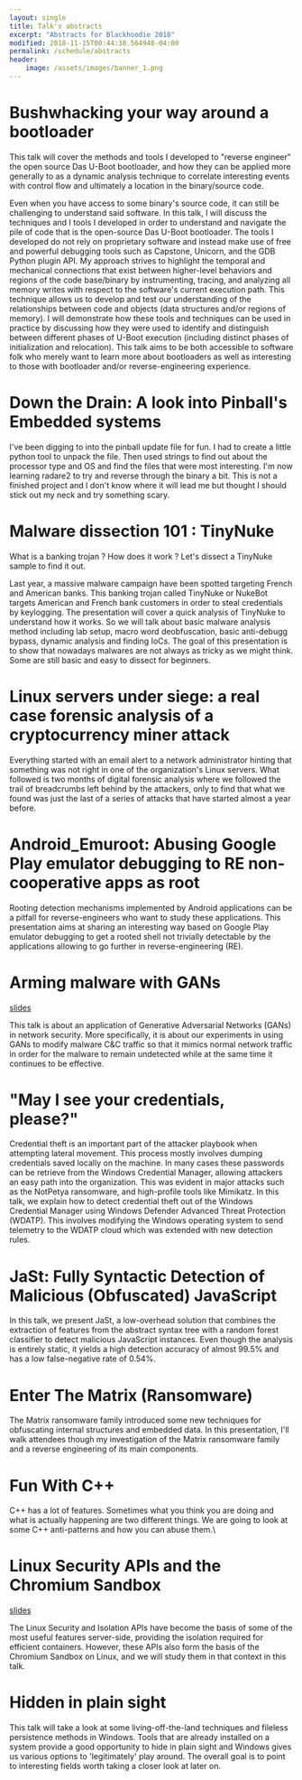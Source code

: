 ```yaml
---
layout: single
title: Talk's abstracts
excerpt: "Abstracts for Blackhoodie 2018"
modified: 2018-11-15T00:44:38.564948-04:00
permalink: /schedule/abstracts
header:
    image: /assets/images/banner_1.png
---
```


# Bushwhacking your way around a bootloader

This talk will cover the methods and tools I developed to "reverse engineer" the open source Das U-Boot bootloader, and how they can be applied more generally to as a dynamic analysis technique to correlate interesting events with control flow and ultimately a location in the binary/source code.

Even when you have access to some binary's source code, it can still be challenging to understand said software. In this talk, I will discuss the techniques and I tools I developed in order to understand and navigate the pile of code that is the open-source Das U-Boot bootloader. The tools I developed do not rely on proprietary software and instead make use of free and powerful debugging tools such as Capstone, Unicorn, and the GDB Python plugin API. My approach strives to highlight the temporal and mechanical connections that exist between higher-level behaviors and regions of the code base/binary by instrumenting, tracing, and analyzing all memory writes with respect to the software's current execution path. This technique allows us to develop and test our understanding of the relationships between code and objects (data structures and/or regions of memory). I will demonstrate how these tools and techniques can be used in practice by discussing how they were used to identify and distinguish between different phases of U-Boot execution (including distinct phases of initialization and relocation). This talk aims to be both accessible to software folk who merely want to learn more about bootloaders as well as interesting to those with bootloader and/or reverse-engineering experience.

# Down the Drain: A look into Pinball's Embedded systems

I've been digging to into the pinball update file for fun. I had to create a little python tool to unpack the file. Then used strings to find out about the processor type and OS and find the files that were most interesting. I'm now learning radare2 to try and reverse through the binary a bit. This is not a finished project and I don't know where it will lead me but thought I should stick out my neck and try something scary.

# Malware dissection 101 : TinyNuke

What is a banking trojan ? How does it work ? Let's dissect a TinyNuke sample to find it out.

Last year, a massive malware campaign have been spotted targeting French and American banks.
This banking trojan called TinyNuke or NukeBot targets American and French bank customers in order to steal credentials by keylogging. The presentation will cover a quick analysis of TinyNuke to understand how it works. So we will talk about basic malware analysis method including lab setup, macro word deobfuscation, basic anti-debugg bypass, dynamic analysis and finding IoCs. The goal of this presentation is to show that nowadays malwares are not always as tricky as we might think. Some are still basic and easy to dissect for beginners.

# Linux servers under siege: a real case forensic analysis of a cryptocurrency miner attack

Everything started with an email alert to a network administrator hinting that something was not right in one of the organization's Linux servers. What followed is two months of digital forensic analysis where we followed the trail of breadcrumbs left behind by the attackers, only to find that what we found was just the last of a series of attacks that have started almost a year before.

# Android_Emuroot: Abusing Google Play emulator debugging to RE non-cooperative apps as root

Rooting detection mechanisms implemented by Android applications can be a pitfall for reverse-engineers who want to study these applications. This presentation aims at sharing an interesting way based on Google Play emulator debugging to get a rooted shell not trivially detectable by the applications allowing to go further in reverse-engineering (RE).

# Arming malware with GANs

<a href="../assets/archive/Arming_Malware_with_GANs_blackhoodie.pdf"><i class="fa fa-file"></i> slides</a>

This talk is about an application of Generative Adversarial Networks (GANs) in network security. More specifically, it is about our experiments in using GANs to modify malware C&C traffic so that it mimics normal network traffic in order for the malware to remain undetected while at the same time it continues to be effective.

# "May I see your credentials, please?"

Credential theft is an important part of the attacker playbook when attempting lateral movement. This process mostly involves dumping credentials saved locally on the machine. In many cases these passwords can be retrieve from the Windows Credential Manager, allowing attackers an easy path into the organization. This was evident in major attacks such as the NotPetya ransomware, and high-profile tools like Mimikatz.
In this talk, we explain how to detect credential theft out of the Windows Credential Manager using Windows Defender Advanced Threat Protection (WDATP). This involves modifying the Windows operating system to send telemetry to the WDATP cloud which was extended with new detection rules.

# JaSt: Fully Syntactic Detection of Malicious (Obfuscated) JavaScript

In this talk, we present JaSt, a low-overhead solution that combines the extraction of features from the abstract syntax tree with a random forest classifier to detect malicious JavaScript instances. Even though the analysis is entirely static, it yields a high detection accuracy of almost 99.5\% and has a low false-negative rate of 0.54%.

# Enter The Matrix (Ransomware)

The Matrix ransomware family introduced some new techniques for obfuscating internal structures and embedded data. In this presentation, I'll walk attendees though my investigation of the Matrix ransomware family and a reverse engineering of its main components.

# Fun With C++

C++ has a lot of features. Sometimes what you think you are doing and what is actually happening are two different things. We are going to look at some C++ anti-patterns and how you can abuse them.\\

# Linux Security APIs and the Chromium Sandbox

<a href="../assets/archive/Chromium_Sandbox_on_Linux_blackhoodie.pdf"><i class="fa fa-file"></i> slides</a>

The Linux Security and Isolation APIs have become the basis of some of the most useful features server-side, providing the isolation required for efficient containers. However, these APIs also form the basis of the Chromium Sandbox on Linux, and we will study them in that context in this talk.

# Hidden in plain sight

This talk will take a look at some living-off-the-land techniques and fileless persistence methods in Windows. Tools that are already installed on a system provide a good opportunity to hide in plain sight and Windows gives us various options to 'legitimately' play around.
The overall goal is to point to interesting fields worth taking a closer look at later on.
